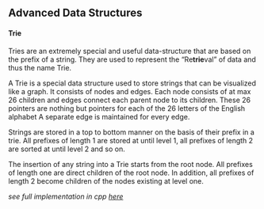 ## Advanced Data Structures

#### Trie 

Tries are an extremely special and useful data-structure that are based on the prefix of a string. They are used to represent the “Re**trie**val” of data and thus the name Trie. 

A Trie is a special data structure used to store strings that can be visualized like a graph. It consists of nodes and edges. Each node consists of at max 26 children and edges connect each parent node to its children. These 26 pointers are nothing but pointers for each of the 26 letters of the English alphabet A separate edge is maintained for every edge. 

Strings are stored in a top to bottom manner on the basis of their prefix in a trie. All prefixes of length 1 are stored at until level 1, all prefixes of length 2 are sorted at until level 2 and so on. 

The insertion of any string into a Trie starts from the root node. All prefixes of length one are direct children of the root node. In addition, all prefixes of length 2 become children of the nodes existing at level one. 

*see full implementation in cpp [here](https://github.com/jainayu/Data-Structures/blob/master/Advanced%20Data%20Structures/Trie.cpp)*
